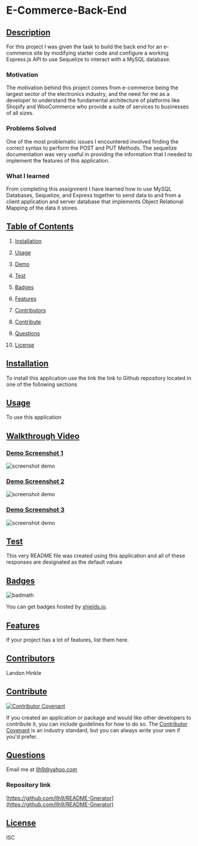 # E-Commerce-Back-End

    
## [Description](#description)
    
For this project I was given the task to build the back end for an e-commerce site by modifying starter code and configure a working Express.js API to use Sequelize to interact with a MySQL database.
    
### Motivation
    
The motivation behind this project comes from e-commerce being the largest sector of the electronics industry, and the need for me as a developer to understand the fundamental architecture of platforms like Shopify and WooCommerce who provide a suite of services to businesses of all sizes.
    
### Problems Solved 
    
One of the most problematic issues I encountered involved finding the correct syntax to perform the POST and PUT Methods. The  sequelize documentation was very useful in providing the information that I needed to implement the features of this application.
    
### What I learned 
    
From completing this assignment I have learned how to use MySQL Databases, Sequelize, and Express together to send data to and from a client application and server database that implements Object Relational Mapping of the data it stores.
    
## [Table of Contents](#table-of-contents)
 
    
1. [Installation](#installation)
    
1. [Usage](#usage)
    
1. [Demo](#demo)
    
1. [Test](#test)
    
1. [Badges](#badges)
    
1. [Features](#features)
    
1. [Contributors](#contributors)
    
1. [Contribute](#contribute)
    
1. [Questions](#questions)
    
1. [License](#license)

    
## [Installation](#installation)
    
To install this application use the link the link to Github repository located in one of the following sections
    
## [Usage](#usage)
    
To use this application 
    
## [Walkthrough Video](https://watch.screencastify.com/v/GGwCSXMdfz8yFtvbkKCa)
    
### [Demo Screenshot 1](#demo-screenshot-1)
    
![screenshot demo ](./SS1.PNG)
    
### [Demo Screenshot 2](#demo-screenshot-2)
    
![screenshot demo](./SS2.PNG)
    
### [Demo Screenshot 3](#demo-screenshot-3)
    
![screenshot demo](./SS3.PNG)
    
## [Test](#test)
    
This very README file was created using this application and all of these responses are designated as the default values
    
## [Badges](#badges)
    
![badmath](https://img.shields.io/github/languages/top/nielsenjared/badmath)
    
You can get badges hosted by [shields.io](https://shields.io/). 
    
## [Features](#features)
    
If your project has a lot of features, list them here.
    
## [Contributors](#contributors)
    
Landon Hinkle
    
## [Contribute](#contribute)
    
[![Contributor Covenant](https://img.shields.io/badge/Contributor%20Covenant-2.1-4baaaa.svg)](code_of_conduct.md)
    
If you created an application or package and would like other developers to contribute it, you can include guidelines for how to do so. The [Contributor Covenant](https://www.contributor-covenant.org/) is an industry standard, but you can always write your own if you'd prefer.
    
## [Questions](#questions)
    
Email me at llh9@yahoo.com

### Repository link

[https://github.com/llh9/README-Gnerator](https://github.com/llh9/README-Gnerator)
    
## [License](#license)
    
ISC
    